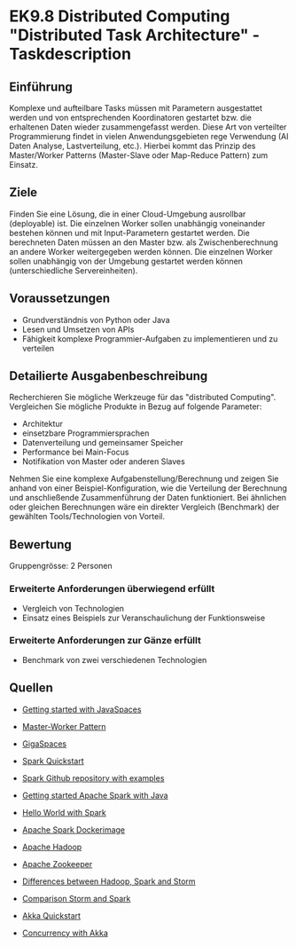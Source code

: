 # EK9.8 Distributed Computing "Distributed Task Architecture" - Taskdescription

## Einführung
Komplexe und aufteilbare Tasks müssen mit Parametern ausgestattet werden und von entsprechenden Koordinatoren gestartet bzw. die erhaltenen Daten wieder zusammengefasst werden. Diese Art von verteilter Programmierung findet in vielen Anwendungsgebieten rege Verwendung (AI Daten Analyse, Lastverteilung, etc.). Hierbei kommt das Prinzip des Master/Worker Patterns (Master-Slave oder Map-Reduce Pattern) zum Einsatz.

## Ziele
Finden Sie eine Lösung, die in einer Cloud-Umgebung ausrollbar (deployable) ist. Die einzelnen Worker sollen unabhängig voneinander bestehen können und mit Input-Parametern gestartet werden. Die berechneten Daten müssen an den Master bzw. als Zwischenberechnung an andere Worker weitergegeben werden können. Die einzelnen Worker sollen unabhängig von der Umgebung gestartet werden können (unterschiedliche Servereinheiten).

## Voraussetzungen
* Grundverständnis von Python oder Java
* Lesen und Umsetzen von APIs
* Fähigkeit komplexe Programmier-Aufgaben zu implementieren und zu verteilen

## Detailierte Ausgabenbeschreibung
Recherchieren Sie mögliche Werkzeuge für das "distributed Computing". Vergleichen Sie mögliche Produkte in Bezug auf folgende Parameter:

* Architektur
* einsetzbare Programmiersprachen
* Datenverteilung und gemeinsamer Speicher
* Performance bei Main-Focus
* Notifikation von Master oder anderen Slaves

Nehmen Sie eine komplexe Aufgabenstellung/Berechnung und zeigen Sie anhand von einer Beispiel-Konfiguration, wie die Verteilung der Berechnung und anschließende Zusammenführung der Daten funktioniert. Bei ähnlichen oder gleichen Berechnungen wäre ein direkter Vergleich (Benchmark) der gewählten Tools/Technologien von Vorteil.

## Bewertung
Gruppengrösse: 2 Personen
### Erweiterte Anforderungen **überwiegend erfüllt**
* Vergleich von Technologien
* Einsatz eines Beispiels zur Veranschaulichung der Funktionsweise
### Erweiterte Anforderungen **zur Gänze erfüllt**
* Benchmark von zwei verschiedenen Technologien

## Quellen
* [Getting started with JavaSpaces](https://www.oracle.com/technetwork/articles/java/javaspaces-140665.html)
* [Master-Worker Pattern](https://docs.gigaspaces.com/sbp/master-worker-pattern.html)
* [GigaSpaces](https://www.gigaspaces.com/download-center)

* [Spark Quickstart](http://spark.apache.org/docs/latest/quick-start.html)
* [Spark Github repository with examples](https://github.com/apache/spark)
* [Getting started Apache Spark with Java](https://www.geekmj.org/apache-spark/java-getting-started-725/)
* [Hello World with Spark](https://vitalflux.com/hello-world-with-apache-spark-standalone-cluster-on-docker/)
* [Apache Spark Dockerimage](https://github.com/gettyimages/docker-spark)

* [Apache Hadoop](https://hadoop.apache.org/)
* [Apache Zookeeper](https://zookeeper.apache.org/doc/current/)

* [Differences between Hadoop, Spark and Storm](https://www.cognixia.com/blog/understanding-hadoop-vs-spark-vs-storm)
* [Comparison Storm and Spark](https://www.whizlabs.com/blog/apache-storm-vs-apache-spark/)

* [Akka Quickstart](https://developer.lightbend.com/guides/akka-quickstart-java/index.html)
* [Concurrency with Akka](https://dzone.com/articles/concurrency-with-akka)
